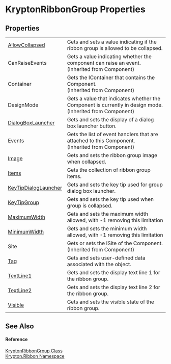 # KryptonRibbonGroup Properties




## Properties
<table>
<tr>
<td><a href="7442e10d-ee14-1991-9d05-f7a93ae6a499.md">AllowCollapsed</a></td>
<td>Gets and sets a value indicating if the ribbon group is allowed to be collapsed.</td></tr>
<tr>
<td>CanRaiseEvents</td>
<td>Gets a value indicating whether the component can raise an event.<br />(Inherited from Component)</td></tr>
<tr>
<td>Container</td>
<td>Gets the IContainer that contains the Component.<br />(Inherited from Component)</td></tr>
<tr>
<td>DesignMode</td>
<td>Gets a value that indicates whether the Component is currently in design mode.<br />(Inherited from Component)</td></tr>
<tr>
<td><a href="a967fb06-4d6b-5d18-5123-524d1e471576.md">DialogBoxLauncher</a></td>
<td>Gets and sets the display of a dialog box launcher button.</td></tr>
<tr>
<td>Events</td>
<td>Gets the list of event handlers that are attached to this Component.<br />(Inherited from Component)</td></tr>
<tr>
<td><a href="da375711-97fe-1795-a049-ba0a628aef81.md">Image</a></td>
<td>Gets and sets the ribbon group image when collapsed.</td></tr>
<tr>
<td><a href="d830f0af-2569-7f9a-5cf6-7c611a88c055.md">Items</a></td>
<td>Gets the collection of ribbon group items.</td></tr>
<tr>
<td><a href="f9e8d925-d6c9-156c-a2f9-997c9b415238.md">KeyTipDialogLauncher</a></td>
<td>Gets and sets the key tip used for group dialog box launcher.</td></tr>
<tr>
<td><a href="330abf54-93a9-d622-32a6-cf7559512d6b.md">KeyTipGroup</a></td>
<td>Gets and sets the key tip used when group is collapsed.</td></tr>
<tr>
<td><a href="b4021757-13e1-321c-7208-ec107b2d2fca.md">MaximumWidth</a></td>
<td>Gets and sets the maximum width allowed, with -1 removing this limitation</td></tr>
<tr>
<td><a href="dc8bd1b0-14b6-d044-57ab-7a0d2946fa71.md">MinimumWidth</a></td>
<td>Gets and sets the minimum width allowed, with -1 removing this limitation</td></tr>
<tr>
<td>Site</td>
<td>Gets or sets the ISite of the Component.<br />(Inherited from Component)</td></tr>
<tr>
<td><a href="21b7631a-83f1-b0ec-4407-d7b9284bf841.md">Tag</a></td>
<td>Gets and sets user-defined data associated with the object.</td></tr>
<tr>
<td><a href="b0997b00-a345-b577-d312-be993faf6480.md">TextLine1</a></td>
<td>Gets and sets the display text line 1 for the ribbon group.</td></tr>
<tr>
<td><a href="59f09770-0e52-7b33-a89f-1e71624ec772.md">TextLine2</a></td>
<td>Gets and sets the display text line 2 for the ribbon group.</td></tr>
<tr>
<td><a href="00c549d7-60b7-6e90-e601-8b428de03c02.md">Visible</a></td>
<td>Gets and sets the visible state of the ribbon group.</td></tr>
</table>

## See Also


#### Reference
<a href="59332bc6-3e77-3ab6-510f-0df679b29f1c.md">KryptonRibbonGroup Class</a>  
<a href="1e9bc734-cff9-e9b8-f013-94cdac669794.md">Krypton.Ribbon Namespace</a>  
